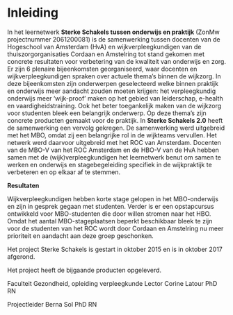 # Inleiding

In het leernetwerk **Sterke Schakels tussen onderwijs en praktijk** (ZonMw projectnummer 2061200081) is de samenwerking tussen docenten van de Hogeschool van Amsterdam (HvA) en wijkverpleegkundigen van de thuiszorgorganisaties Cordaan en Amstelring tot stand gekomen met concrete resultaten voor verbetering van de kwaliteit van onderwijs en zorg. Er zijn 6 plenaire bijeenkomsten georganiseerd, waar docenten en wijkverpleegkundigen spraken over actuele thema’s binnen de wijkzorg. In deze bijeenkomsten zijn onderwerpen geselecteerd welke binnen praktijk en onderwijs meer aandacht zouden moeten krijgen: het verpleegkundig onderwijs meer ‘wijk-proof’ maken op het gebied van leiderschap, e-health en vaardigheidstraining. Ook het beter toegankelijk maken van de wijkzorg voor studenten bleek een belangrijk onderwerp. Op deze thema’s zijn concrete producten gemaakt voor de praktijk. In **Sterke Schakels 2.0** heeft de samenwerking een vervolg gekregen. De samenwerking werd uitgebreid met het MBO, omdat zij een belangrijke rol in de wijkteams vervullen. Het netwerk werd daarvoor uitgebreid met het ROC van Amsterdam. Docenten van de MBO-V van het ROC Amsterdam en de HBO-V van de HvA hebben samen met de (wijk)verpleegkundigen het leernetwerk benut om samen te werken en onderwijs en stagebegeleiding specifiek in de wijkpraktijk te verbeteren en op elkaar af te stemmen. 

**Resultaten**

Wijkverpleegkundigen hebben korte stage gelopen in het MBO-onderwijs en zijn in gesprek gegaan met studenten. Verder is er een opstapcursus ontwikkeld voor MBO-studenten die door willen stromen naar het HBO. Omdat het aantal MBO-stageplaatsen beperkt beschikbaar bleek te zijn voor de studenten van het ROC wordt door Cordaan en Amstelring nu meer prioriteit en aandacht aan deze groep geschonken. 

Het project Sterke Schakels is gestart in oktober 2015 en is in oktober 2017 afgerond.

Het project heeft de bijgaande producten opgeleverd.

Faculteit Gezondheid, opleiding verpleegkunde
Lector Corine Latour PhD RN

Projectleider Berna Sol PhD RN 
